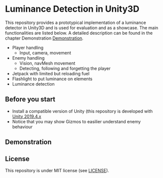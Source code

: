 # Luminance Detection in Unity3D

This repository provides a prototypical implementation of a luminance detector in Unity3D and is used for evaluation and as a showcase. The main functionalities are listed below. A detailed description can be found in the chapter Demonstration <a href="https://github.com/samuelschnurr/luminance-detection#Demonstration">Demonstration</a>.

- Player handling
    - Input, camera, movement
- Enemy handling
    - Vision, navMesh movement
    - Detecting, following and forgetting the player 
- Jetpack with limited but reloading fuel
- Flashlight to put luminance on elements
- Luminance detection

## Before you start
- Install a compatible version of Unity (this repository is developed with <a href="https://unity3d.com/unity/qa/lts-releases?version=2019.4">Unity 2019.4.x</a>
- Notice that you may show Gizmos to easilier understand enemy behaviour

## Demonstration

## License

This repository is under MIT license (see <a href="https://github.com/samuelschnurr/luminance-detection/blob/master/LICENSE">LICENSE</a>).
